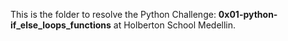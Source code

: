 This is the folder to resolve the Python Challenge: **0x01-python-if_else_loops_functions** at Holberton School Medellin.